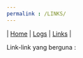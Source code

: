 ```yaml
---
permalink : /LINKS/
---
```

| [Home](index.md) | [Logs](TXT/mylog.txt) | [Links](LINKS/) |

Link-link yang berguna :
